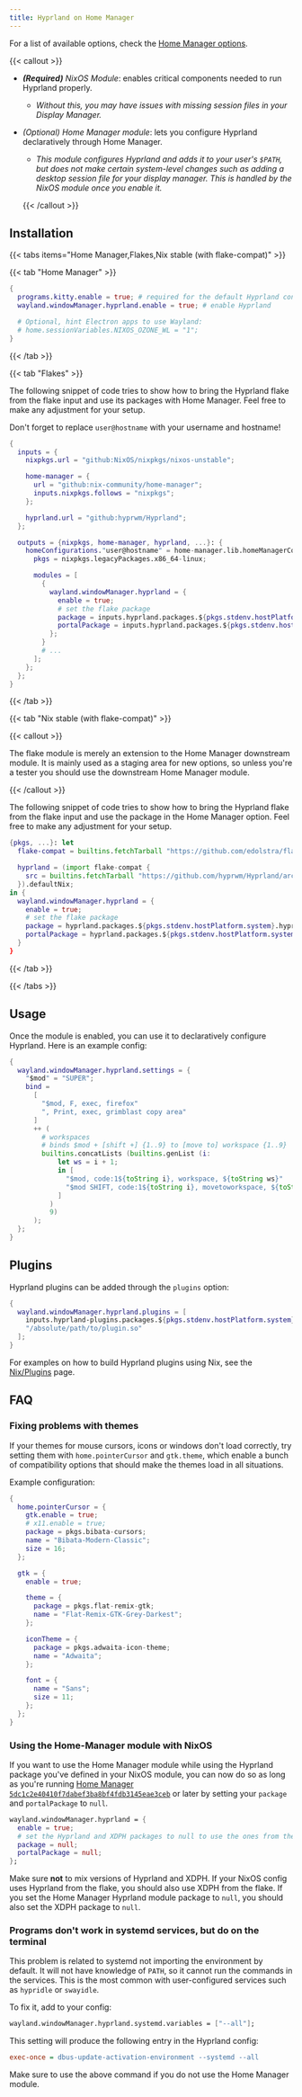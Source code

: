 ```yaml
---
title: Hyprland on Home Manager
---
```


For a list of available options, check the
[Home Manager options](https://nix-community.github.io/home-manager/options.xhtml#opt-wayland.windowManager.hyprland.enable).

{{< callout >}}

- _**(Required)** NixOS Module_: enables critical components needed to run
  Hyprland properly.
  - _Without this, you may have issues with missing session files in your
    Display Manager._
- _(Optional) Home Manager module_: lets you configure Hyprland declaratively
  through Home Manager.
  - _This module configures Hyprland and adds it to your user's `$PATH`, but
    does not make certain system-level changes such as adding a desktop session
    file for your display manager. This is handled by the NixOS module once you
    enable it._

  {{< /callout >}}

## Installation

{{< tabs items="Home Manager,Flakes,Nix stable (with flake-compat)" >}}

{{< tab "Home Manager" >}}

```nix {filename="home.nix"}
{
  programs.kitty.enable = true; # required for the default Hyprland config
  wayland.windowManager.hyprland.enable = true; # enable Hyprland

  # Optional, hint Electron apps to use Wayland:
  # home.sessionVariables.NIXOS_OZONE_WL = "1";
}
```

{{< /tab >}}

{{< tab "Flakes" >}}

The following snippet of code tries to show how to bring the Hyprland flake from
the flake input and use its packages with Home Manager. Feel free to make any
adjustment for your setup.

Don't forget to replace `user@hostname` with your username and hostname!

```nix {filename="flake.nix"}
{
  inputs = {
    nixpkgs.url = "github:NixOS/nixpkgs/nixos-unstable";

    home-manager = {
      url = "github:nix-community/home-manager";
      inputs.nixpkgs.follows = "nixpkgs";
    };

    hyprland.url = "github:hyprwm/Hyprland";
  };

  outputs = {nixpkgs, home-manager, hyprland, ...}: {
    homeConfigurations."user@hostname" = home-manager.lib.homeManagerConfiguration {
      pkgs = nixpkgs.legacyPackages.x86_64-linux;

      modules = [
        {
          wayland.windowManager.hyprland = {
            enable = true;
            # set the flake package
            package = inputs.hyprland.packages.${pkgs.stdenv.hostPlatform.system}.hyprland;
            portalPackage = inputs.hyprland.packages.${pkgs.stdenv.hostPlatform.system}.xdg-desktop-portal-hyprland;
          };
        }
        # ...
      ];
    };
  };
}
```

{{< /tab >}}

{{< tab "Nix stable (with flake-compat)" >}}

{{< callout >}}

The flake module is merely an extension to the Home Manager downstream module.
It is mainly used as a staging area for new options, so unless you're a tester
you should use the downstream Home Manager module.

{{< /callout >}}

The following snippet of code tries to show how to bring the Hyprland flake from
the flake input and use the package in the Home Manager option. Feel free to
make any adjustment for your setup.

```nix {filename="home.nix"}
{pkgs, ...}: let
  flake-compat = builtins.fetchTarball "https://github.com/edolstra/flake-compat/archive/master.tar.gz";

  hyprland = (import flake-compat {
    src = builtins.fetchTarball "https://github.com/hyprwm/Hyprland/archive/main.tar.gz";
  }).defaultNix;
in {
  wayland.windowManager.hyprland = {
    enable = true;
    # set the flake package
    package = hyprland.packages.${pkgs.stdenv.hostPlatform.system}.hyprland;
    portalPackage = hyprland.packages.${pkgs.stdenv.hostPlatform.system}.xdg-desktop-portal-hyprland;
  }
}
```

{{< /tab >}}

{{< /tabs >}}

## Usage

Once the module is enabled, you can use it to declaratively configure Hyprland.
Here is an example config:

```nix {filename="home.nix"}
{
  wayland.windowManager.hyprland.settings = {
    "$mod" = "SUPER";
    bind =
      [
        "$mod, F, exec, firefox"
        ", Print, exec, grimblast copy area"
      ]
      ++ (
        # workspaces
        # binds $mod + [shift +] {1..9} to [move to] workspace {1..9}
        builtins.concatLists (builtins.genList (i:
            let ws = i + 1;
            in [
              "$mod, code:1${toString i}, workspace, ${toString ws}"
              "$mod SHIFT, code:1${toString i}, movetoworkspace, ${toString ws}"
            ]
          )
          9)
      );
  };
}
```

## Plugins

Hyprland plugins can be added through the `plugins` option:

```nix {filename="home.nix"}
{
  wayland.windowManager.hyprland.plugins = [
    inputs.hyprland-plugins.packages.${pkgs.stdenv.hostPlatform.system}.hyprbars
    "/absolute/path/to/plugin.so"
  ];
}
```

For examples on how to build Hyprland plugins using Nix, see the
[Nix/Plugins](../Plugins) page.

## FAQ

### Fixing problems with themes

If your themes for mouse cursors, icons or windows don't load correctly, try
setting them with `home.pointerCursor` and `gtk.theme`, which enable a bunch of
compatibility options that should make the themes load in all situations.

Example configuration:

```nix {filename="home.nix"}
{
  home.pointerCursor = {
    gtk.enable = true;
    # x11.enable = true;
    package = pkgs.bibata-cursors;
    name = "Bibata-Modern-Classic";
    size = 16;
  };

  gtk = {
    enable = true;

    theme = {
      package = pkgs.flat-remix-gtk;
      name = "Flat-Remix-GTK-Grey-Darkest";
    };

    iconTheme = {
      package = pkgs.adwaita-icon-theme;
      name = "Adwaita";
    };

    font = {
      name = "Sans";
      size = 11;
    };
  };
}
```

### Using the Home-Manager module with NixOS

If you want to use the Home Manager module while using the Hyprland package you've
defined in your NixOS module, you can now do so as long as you're running
[Home Manager `5dc1c2e40410f7dabef3ba8bf4fdb3145eae3ceb`](https://github.com/nix-community/home-manager/commit/5dc1c2e40410f7dabef3ba8bf4fdb3145eae3ceb)
or later by setting your `package` and `portalPackage` to `null`.

```nix {filename="home.nix"}
wayland.windowManager.hyprland = {
  enable = true;
  # set the Hyprland and XDPH packages to null to use the ones from the NixOS module
  package = null;
  portalPackage = null;
};
```

Make sure **not** to mix versions of Hyprland and XDPH.
If your NixOS config uses Hyprland from the flake, you should also use XDPH from the flake.
If you set the Home Manager Hyprland module package to `null`, you should also set the XDPH package to `null`.

### Programs don't work in systemd services, but do on the terminal

This problem is related to systemd not importing the environment by default. It
will not have knowledge of `PATH`, so it cannot run the commands in the
services. This is the most common with user-configured services such as
`hypridle` or `swayidle`.

To fix it, add to your config:

```nix {filename="home.nix"}
wayland.windowManager.hyprland.systemd.variables = ["--all"];
```

This setting will produce the following entry in the Hyprland config:

```ini {filename="hyprland.conf"}
exec-once = dbus-update-activation-environment --systemd --all
```

Make sure to use the above command if you do not use the Home Manager module.
